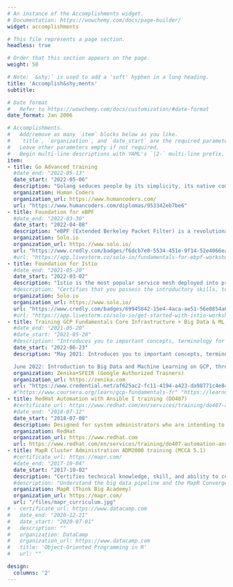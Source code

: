 ```yaml
---
# An instance of the Accomplishments widget.
# Documentation: https://wowchemy.com/docs/page-builder/
widget: accomplishments

# This file represents a page section.
headless: true

# Order that this section appears on the page.
weight: 50

# Note: `&shy;` is used to add a 'soft' hyphen in a long heading.
title: 'Accomplish&shy;ments'
subtitle:

# Date format
#   Refer to https://wowchemy.com/docs/customization/#date-format
date_format: Jan 2006

# Accomplishments.
#   Add/remove as many `item` blocks below as you like.
#   `title`, `organization`, and `date_start` are the required parameters.
#   Leave other parameters empty if not required.
#   Begin multi-line descriptions with YAML's `|2-` multi-line prefix.
item:
- title: Go Advanced training
  #date_end: "2022-05-13"
  date_start: "2022-05-06"
  description: "Golang seduces people by its simplicity, its native competition features, its versatility, its stability, its performance. You will learn techniques to improve your code in terms of correctness, maintainability, testability, performance and security (3 days)"
  organization: Human Coders
  organization_url: https://www.humancoders.com/
  url: "https://www.humancoders.com/diplomas/953342eb7be6"
- title: Foundation for eBPF
  #date_end: "2022-03-30"
  date_start: "2022-04-08"
  description: "eBPF (Extended Berkeley Packet Filter) is a revolutionary Linux technology that can run sandboxed programs in an OS kernel to safely and efficiently extend the capabilities of the kernel without requiring changes to kernel source code or load kernel modules (2h)"
  organization: Solo.io
  organization_url: https://www.solo.io/
  url: "https://www.credly.com/badges/f6dcb7e0-5534-451e-9f14-52e4066ea615/public_url"
  #url: "https://app.livestorm.co/solo-io/fundamentals-for-ebpf-workshop-with-certification-option-emea-033022"
- title: Foundation for Istio
  #date_end: "2021-05-20"
  date_start: "2022-03-02"
  description: "Istio is the most popular service mesh deployed into production across the cloud-native ecosystem. It provides the foundational pieces to implement zero-trust networking, get deeper observability into a distributed system, and smart routing control for safer software releases. This certification validates that you possess the introductory skills, to install, secure services and interservices communication into the Mesh, control traffic, resiliency and implement Chaos Testing (2h30)"
  #description: "Certifies that you possess the introductory skills, to install, secure services, add services to the Mesh, secure interservices communication, control traffic, resiliency and Chaos Testing (2h30) Skill list: Kubernetes, Microservices, Envoy Proxy, Istio, Service Mesh, Operate Service Mesh, Secure Istio, Secure Microservices"
  organization: Solo.io
  organization_url: https://www.solo.io/
  url: "https://www.credly.com/badges/69945842-15e4-4aca-ae51-56e0854a666c/public_url"
  #url: "https://app.livestorm.co/solo-io/get-started-with-istio-workshop-with-certification-option-us-030222"
- title: Training GCP Fundamentals Core Infrastructure + Big Data & ML (GCP100B)
  #date_end: "2021-05-20"
  #date_start: "2021-05-20"
  #description: "Introduces you to important concepts, terminology for working with Google Cloud Platform (GCP) and compare many of the computing/storage services available: App/Compute/Container Engine (1 day)"
  date_start: "2022-06-23"
  description: "May 2021: Introduces you to important concepts, terminology for working with Google Cloud Platform (GCP) and compare all computing/storage services available: App/Compute/Container Engine (1 day)

  June 2022: Introduction to Big Data and Machine Learning on GCP, through 4 labs on Qwiklabs (1 day)"
  organization: Zenika+SFEIR (Google Authorized Trainers)
  organization_url: https://zenika.com
  url: "https://www.credential.net/af625ac2-fc11-4194-a423-da98771c4e84#gs.5e6tz2"
  #"https://www.coursera.org/learn/gcp-fundamentals-fr" "https://learndigital.withgoogle.com/digitalgarage/course/google-cloud-fundamentals-infrastructure"
- title: RedHat Automation with Ansible I training (DO407)
  #certificate_url: https://www.redhat.com/en/services/training/do407-automation-ansible-i
  #date_end: "2018-07-12"
  date_start: "2018-07-08"
  description: Designed for system administrators who are intending to use Ansible for automation, configuration, and management. You will learn how to install and configure Ansible, create and run playbooks to configure systems, and learn to manage inventories (4 days)
  organization: RedHat
  organization_url: https://www.redhat.com
  url: https://www.redhat.com/en/services/training/do407-automation-ansible-i
- title: MapR Cluster Administration ADM2000 training (MCCA 5.1)
  #certificate_url: https://mapr.com/
  #date_end: "2017-10-04"
  date_start: "2017-10-02"
  description: "Certifies technical knowledge, skill, and ability to configure, deploy, maintain, and secure a Hadoop cluster. This training covers the architecture of a cluster including preparing the nodes, data ingestion, disaster recovery (DRP), availability, management and monitoring (3 days)"
  #description: "Understand the big data pipeline and the MapR Converged Data Platform, how to install, configure, and maintain a cluster (3 days)"
  organization: MapR (Think Big Academy)
  organization_url: https://mapr.com/
  url: "/files/mapr_curriculum.jpg"
# - certificate_url: https://www.datacamp.com
#   date_end: "2020-12-21"
#   date_start: "2020-07-01"
#   description: ""
#   organization: DataCamp
#   organization_url: https://www.datacamp.com
#   title: 'Object-Oriented Programming in R'
#   url: ""

design:
  columns: '2' 
---
```

